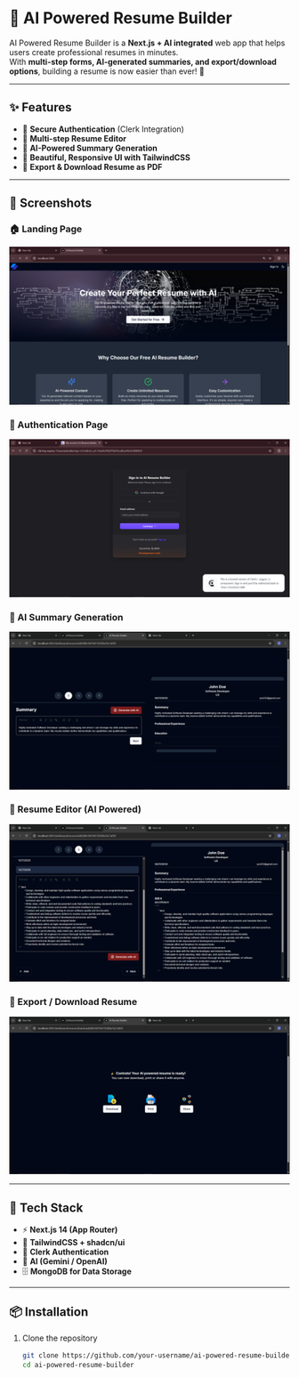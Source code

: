 # 🤖 AI Powered Resume Builder  

AI Powered Resume Builder is a **Next.js + AI integrated** web app that helps users create professional resumes in minutes.  
With **multi-step forms, AI-generated summaries, and export/download options**, building a resume is now easier than ever! 🚀  

---

## ✨ Features  
- 🔑 **Secure Authentication** (Clerk Integration)  
- 📝 **Multi-step Resume Editor**  
- 🤖 **AI-Powered Summary Generation**  
- 🎨 **Beautiful, Responsive UI with TailwindCSS**  
- 📂 **Export & Download Resume as PDF**  

---

## 📸 Screenshots  

### 🏠 Landing Page  
![Landing Page](public/screenshots/landing-page.png)  

### 🔑 Authentication Page  
![Authentication Page](public/screenshots/auth-page.png)  

### 🤖 AI Summary Generation  
![AI Summary](public/screenshots/ai-summary.png)  

### 📝 Resume Editor (AI Powered)  
![Resume Editor](public/screenshots/resume-editor.png)  

### 📂 Export / Download Resume  
![Export Resume](public/screenshots/export-resume.png)  


---

## 🚀 Tech Stack  
- ⚡ **Next.js 14 (App Router)**  
- 🎨 **TailwindCSS + shadcn/ui**  
- 🔑 **Clerk Authentication**  
- 🧠 **AI (Gemini / OpenAI)**  
- 🗄 **MongoDB for Data Storage**  

---

## 📦 Installation  

1. Clone the repository  
   ```bash
   git clone https://github.com/your-username/ai-powered-resume-builder.git
   cd ai-powered-resume-builder
